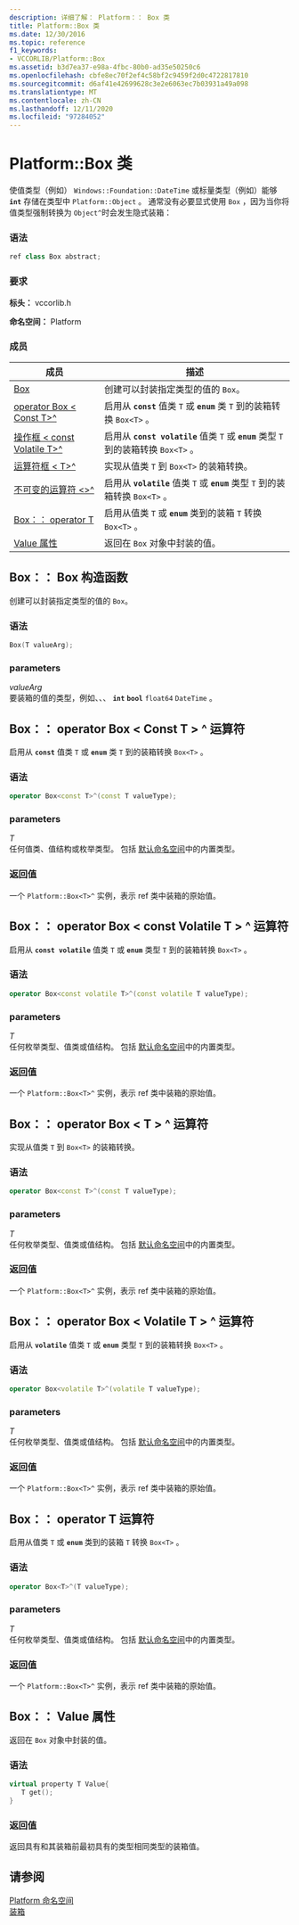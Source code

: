 ```yaml
---
description: 详细了解： Platform：： Box 类
title: Platform::Box 类
ms.date: 12/30/2016
ms.topic: reference
f1_keywords:
- VCCORLIB/Platform::Box
ms.assetid: b3d7ea37-e98a-4fbc-80b0-ad35e50250c6
ms.openlocfilehash: cbfe8ec70f2ef4c58bf2c9459f2d0c4722817810
ms.sourcegitcommit: d6af41e42699628c3e2e6063ec7b03931a49a098
ms.translationtype: MT
ms.contentlocale: zh-CN
ms.lasthandoff: 12/11/2020
ms.locfileid: "97284052"
---
```

# <a name="platformbox-class"></a>Platform::Box 类

使值类型（例如） `Windows::Foundation::DateTime` 或标量类型（例如）能够 **`int`** 存储在类型中 `Platform::Object` 。 通常没有必要显式使用 `Box` ，因为当你将值类型强制转换为 `Object^`时会发生隐式装箱：

### <a name="syntax"></a>语法

```cpp
ref class Box abstract;
```

### <a name="requirements"></a>要求

**标头：** vccorlib.h

**命名空间：** Platform

### <a name="members"></a>成员

|成员|描述|
|------------|-----------------|
|[Box](#ctor) | 创建可以封装指定类型的值的 `Box`。 |
|[operator Box &lt; Const T&gt;^](#box-const-t) | 启用从 **`const`** 值类 `T` 或 **`enum`** 类 `T` 到的装箱转换 `Box<T>` 。 |
|[操作框 &lt; const Volatile T&gt;^](#box-const-volatile-t) | 启用从 **`const volatile`** 值类 `T` 或 **`enum`** 类型 `T` 到的装箱转换 `Box<T>` 。 |
|[运算符框 &lt; T&gt;^](#box-t) | 实现从值类 `T` 到 `Box<T>` 的装箱转换。 |
|[不可变的运算符 &lt;&gt;^](#box-volatile-t) | 启用从 **`volatile`** 值类 `T` 或 **`enum`** 类型 `T` 到的装箱转换 `Box<T>` 。 |
|[Box：： operator T](#t) | 启用从值类 `T` 或 **`enum`** 类到的装箱 `T` 转换 `Box<T>` 。 |
|[Value 属性](#value) | 返回在 `Box` 对象中封装的值。 |

## <a name="boxbox-constructor"></a><a name="ctor"></a> Box：： Box 构造函数

创建可以封装指定类型的值的 `Box`。

### <a name="syntax"></a>语法

```cpp
Box(T valueArg);
```

### <a name="parameters"></a>parameters

*valueArg*<br/>
要装箱的值的类型，例如、、、 **`int`** **`bool`** `float64` `DateTime` 。

## <a name="boxoperator-boxltconst-tgt-operator"></a><a name="box-const-t"></a> Box：： operator Box &lt; Const T &gt; ^ 运算符

启用从 **`const`** 值类 `T` 或 **`enum`** 类 `T` 到的装箱转换 `Box<T>` 。

### <a name="syntax"></a>语法

```cpp
operator Box<const T>^(const T valueType);
```

### <a name="parameters"></a>parameters

*T*<br/>
任何值类、值结构或枚举类型。 包括 [默认命名空间](../cppcx/default-namespace.md)中的内置类型。

### <a name="return-value"></a>返回值

一个 `Platform::Box<T>^` 实例，表示 ref 类中装箱的原始值。

## <a name="boxoperator-boxltconst-volatile-tgt-operator"></a><a name="box-const-volatile-t"></a> Box：： operator Box &lt; const Volatile T &gt; ^ 运算符

启用从 **`const volatile`** 值类 `T` 或 **`enum`** 类型 `T` 到的装箱转换 `Box<T>` 。

### <a name="syntax"></a>语法

```cpp
operator Box<const volatile T>^(const volatile T valueType);
```

### <a name="parameters"></a>parameters

*T*<br/>
任何枚举类型、值类或值结构。 包括 [默认命名空间](../cppcx/default-namespace.md)中的内置类型。

### <a name="return-value"></a>返回值

一个 `Platform::Box<T>^` 实例，表示 ref 类中装箱的原始值。

## <a name="boxoperator-boxlttgt-operator"></a><a name="box-t"></a> Box：： operator Box &lt; T &gt; ^ 运算符

实现从值类 `T` 到 `Box<T>` 的装箱转换。

### <a name="syntax"></a>语法

```cpp
operator Box<const T>^(const T valueType);
```

### <a name="parameters"></a>parameters

*T*<br/>
任何枚举类型、值类或值结构。 包括 [默认命名空间](../cppcx/default-namespace.md)中的内置类型。

### <a name="return-value"></a>返回值

一个 `Platform::Box<T>^` 实例，表示 ref 类中装箱的原始值。

## <a name="boxoperator-boxltvolatile-tgt-operator"></a><a name="box-volatile-t"></a> Box：： operator Box &lt; Volatile T &gt; ^ 运算符

启用从 **`volatile`** 值类 `T` 或 **`enum`** 类型 `T` 到的装箱转换 `Box<T>` 。

### <a name="syntax"></a>语法

```cpp
operator Box<volatile T>^(volatile T valueType);
```

### <a name="parameters"></a>parameters

*T*<br/>
任何枚举类型、值类或值结构。 包括 [默认命名空间](../cppcx/default-namespace.md)中的内置类型。

### <a name="return-value"></a>返回值

一个 `Platform::Box<T>^` 实例，表示 ref 类中装箱的原始值。

## <a name="boxoperator-t-operator"></a><a name="t"></a> Box：： operator T 运算符

启用从值类 `T` 或 **`enum`** 类到的装箱 `T` 转换 `Box<T>` 。

### <a name="syntax"></a>语法

```cpp
operator Box<T>^(T valueType);
```

### <a name="parameters"></a>parameters

*T*<br/>
任何枚举类型、值类或值结构。 包括 [默认命名空间](../cppcx/default-namespace.md)中的内置类型。

### <a name="return-value"></a>返回值

一个 `Platform::Box<T>^` 实例，表示 ref 类中装箱的原始值。

## <a name="boxvalue-property"></a><a name="value"></a> Box：： Value 属性

返回在 `Box` 对象中封装的值。

### <a name="syntax"></a>语法

```cpp
virtual property T Value{
   T get();
}
```

### <a name="return-value"></a>返回值

返回具有和其装箱前最初具有的类型相同类型的装箱值。

## <a name="see-also"></a>请参阅

[Platform 命名空间](../cppcx/platform-namespace-c-cx.md)<br/>
[装箱](../cppcx/boxing-c-cx.md)
